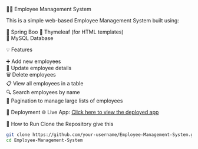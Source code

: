 🧑‍💼 Employee Management System

This is a simple web-based Employee Management System built using:

🌿 Spring Boo
🧾 Thymeleaf (for HTML templates)  
 🐬 MySQL Database

💡 Features

➕ Add new employees  
📝 Update employee details  
🗑️ Delete employees  
📋 View all employees in a table  
🔍 Search employees by name  
📄 Pagination to manage large lists of employees  


📲 Deployment
🌐 Live App: [Click here to view the deployed app](https://employee-management-system-production-5e9b.up.railway.app/)


🚀 How to Run Clone the Repository give this

```bash
git clone https://github.com/your-username/Employee-Management-System.git
cd Employee-Management-System



